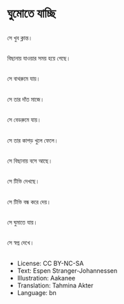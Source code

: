 # ঘুমোতে যাচ্ছি

##
সে খুব ক্লান্ত।

##
বিছানায় যাওয়ার সময় হয়ে গেছে।

##
সে বাথরুমে যায়।

##
সে তার দাঁত মাজে।

##
সে বেডরুমে যায়।

##
সে তার কাপড় খুলে ফেলে।

##
সে বিছানায় বসে আছে।

##
সে টিভি দেখছে।

##
সে টিভি বন্ধ করে দেয়।

##
সে ঘুমাতে যায়।

##
সে স্বপ্ন দেখে।

##
* License: CC BY-NC-SA
* Text: Espen Stranger-Johannessen
* Illustration: Aakanee
* Translation: Tahmina Akter
* Language: bn
